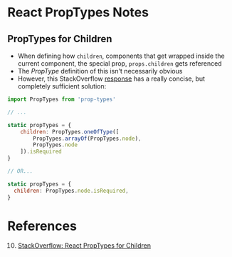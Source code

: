 React PropTypes Notes
=====================

PropTypes for Children
----------------------
- When defining how `children`, components that get wrapped inside the current component, the special prop, `props.children` gets referenced
- The *PropType* definition of this isn't necessarily obvious
- However, this StackOverflow [response][10] has a really concise, but completely sufficient solution:
```js
import PropTypes from 'prop-types'

// ...

static propTypes = {
    children: PropTypes.oneOfType([
        PropTypes.arrayOf(PropTypes.node),
        PropTypes.node
    ]).isRequired
}

// OR...

static propTypes = {
  children: PropTypes.node.isRequired,
}
```

References
==========
[10]: https://stackoverflow.com/questions/42122522/reactjs-what-should-the-proptypes-be-for-this-props-children#42122662 "StackOverflow: React PropTypes for Children"

10. [StackOverflow: React PropTypes for Children][10]
